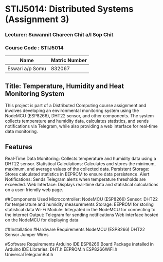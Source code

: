 # STIJ5014: Distributed Systems (Assignment 3)

### Lecturer: Suwannit Chareen Chit a/l Sop Chit

### Course Code : **STIJ5014**

| Name                      | Matric Number |
|---------------------------|---------------|
| Eswari a/p Somu            | 832067        |

## Title: Temperature, Humidity and Heat Monitoring System
This project is part of a Distributed Computing course assignment and involves developing an environmental monitoring system using the NodeMCU (ESP8266), DHT22 sensor, 
and other components. The system collects temperature and humidity data, calculates statistics, and sends notifications via Telegram, while also providing a web interface 
for real-time data monitoring.

## Features
Real-Time Data Monitoring: Collects temperature and humidity data using a DHT22 sensor.
Statistical Calculations: Calculates and stores the minimum, maximum, and average values of the collected data.
Persistent Storage: Stores calculated statistics in EEPROM to ensure data persistence.
Alert Notifications: Sends Telegram alerts when temperature thresholds are exceeded.
Web Interface: Displays real-time data and statistical calculations on a user-friendly web page.

##Components Used
Microcontroller: NodeMCU (ESP8266)
Sensor: DHT22 for temperature and humidity measurements
Storage: EEPROM for storing statistical data
Wi-Fi Module: Integrated in the NodeMCU for connecting to the internet
Output:
      Telegram for sending notifications
      Web interface hosted on the NodeMCU for displaying data

##Installation
#Hardware Requirements
NodeMCU (ESP8266)
DHT22 Sensor
Jumper Wires

#Software Requirements
Arduino IDE
ESP8266 Board Package installed in Arduino IDE
Libraries:
DHT.h
EEPROM.h
ESP8266WiFi.h
UniversalTelegramBot.h
